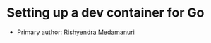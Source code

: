 # Setting up a dev container for Go

* Primary author: [Rishyendra Medamanuri](https://github.com/rishyendra333)